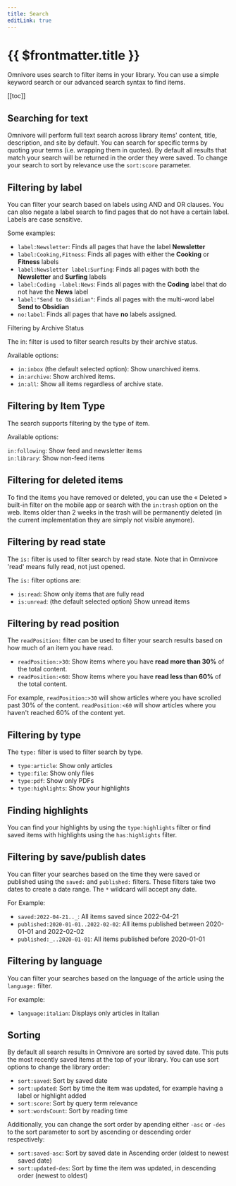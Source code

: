 ```yaml
---
title: Search
editLink: true
---
```


# {{ $frontmatter.title }}

Omnivore uses search to filter items in your library. You can use a simple keyword search or our advanced search syntax to find items.

[[toc]]

## Searching for text

Omnivore will perform full text search across library items' content, title, description, and site by default. You can search for specific terms by quoting your terms (i.e. wrapping them in quotes). By default all results that match your search will be returned in the order they were saved. To change your search to sort by relevance use the `sort:score` parameter.

## Filtering by label

You can filter your search based on labels using AND and OR clauses. You can also negate a label search to find pages that do not have a certain label. Labels are case sensitive.

Some examples:

- `label:Newsletter`: Finds all pages that have the label **Newsletter**
- `label:Cooking,Fitness`: Finds all pages with either the **Cooking** or **Fitness** labels
- `label:Newsletter label:Surfing`: Finds all pages with both the **Newsletter** and **Surfing** labels
- `label:Coding -label:News`: Finds all pages with the **Coding** label that do not have the **News** label
- `label:"Send to Obsidian"`: Finds all pages with the multi-word label **Send to Obsidian**
- `no:label`: Finds all pages that have **no** labels assigned.

Filtering by Archive Status

The in: filter is used to filter search results by their archive status.

Available options:

- `in:inbox` (the default selected option): Show unarchived items.
- `in:archive`: Show archived items.
- `in:all`: Show all items regardless of archive state.

## Filtering by Item Type

The search supports filtering by the type of item.

Available options:

`in:following`: Show feed and newsletter items  
`in:library`: Show non-feed items 

## Filtering for deleted items

To find the items you have removed or deleted, you can use the « Deleted » built-in filter on the mobile app or search with the `in:trash` option on the web. Items older than 2 weeks in the trash will be permanently deleted (in the current implementation they are simply not visible anymore).

## Filtering by read state

The `is:` filter is used to filter search by read state. Note that in Omnivore 'read' means fully read, not just opened.

The `is:` filter options are:

- `is:read`: Show only items that are fully read
- `is:unread`: (the default selected option) Show unread items

## Filtering by read position

The `readPosition:` filter can be used to filter your search results based on how much of an item you have read.

- `readPosition:>30`: Show items where you have **read more than 30%** of the total content.
- `readPosition:<60`: Show items where you have **read less than 60%** of the total content.

For example, `readPosition:>30` will show articles where you have scrolled past 30% of the content. `readPosition:<60` will show articles where you haven't reached 60% of the content yet.

## Filtering by type

The `type:` filter is used to filter search by type.

- `type:article`: Show only articles
- `type:file`: Show only files
- `type:pdf`: Show only PDFs
- `type:highlights`: Show your highlights

## Finding highlights

You can find your highlights by using the `type:highlights` filter or find saved items with highlights using the `has:highlights` filter.

## Filtering by save/publish dates

You can filter your searches based on the time they were saved or published using the `saved:` and `published:` filters. These filters take two dates to create a date range. The `*` wildcard will accept any date.

For Example:

- `saved:2022-04-21.._`: All items saved since 2022-04-21
- `published:2020-01-01..2022-02-02`: All items published between 2020-01-01 and 2022-02-02
- `published:_..2020-01-01`: All items published before 2020-01-01

## Filtering by language

You can filter your searches based on the language of the article using the `language:` filter.

For example:

- `language:italian`: Displays only articles in Italian

## Sorting

By default all search results in Omnivore are sorted by saved date. This puts the most recently saved items at the top of your library. You can use sort options to change the library order:

- `sort:saved`: Sort by saved date
- `sort:updated`: Sort by time the item was updated, for example having a label or highlight added
- `sort:score`: Sort by query term relevance
- `sort:wordsCount`: Sort by reading time

Additionally, you can change the sort order by apending either `-asc` or `-des` to the sort parameter to sort by ascending or descending order respectively:

- `sort:saved-asc`: Sort by saved date in Ascending order (oldest to newest saved date)
- `sort:updated-des`: Sort by time the item was updated, in descending order (newest to oldest)
